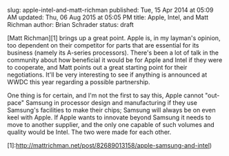 slug: apple-intel-and-matt-richman
published: Tue, 15 Apr 2014 at 05:09 AM
updated: Thu, 06 Aug 2015 at 05:05 PM
title: Apple, Intel, and Matt Richman
author: Brian Schrader
status: draft

[Matt Richman][1] brings up a great point. Apple is, in my layman's opinion, too
dependent on their competitor for parts that are essential for its business
(namely its A-series processors). There's been a lot of talk in the community
about how beneficial it would be for Apple and Intel if they were to cooperate,
and Matt points out a great starting point for their negotiations. It'll be very
interesting to see if anything is announced at WWDC this year regarding a
possible partnership.

One thing is for certain, and I'm not the first to say this, Apple cannot
"out-pace" Samsung in processor design and manufacturing if they use Samsung's
facilities to make their chips; Samsung will always be on even keel with Apple.
If Apple wants to innovate beyond Samsung it needs to move to another supplier,
and the only one capable of such volumes and quality would be Intel. The two
were made for each other.

[1]:<http://mattrichman.net/post/82689013158/apple-samsung-and-intel>)
